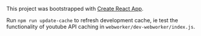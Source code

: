 This project was bootstrapped with [Create React App](https://github.com/facebook/create-react-app).

Run `npm run update-cache` to refresh development cache, ie test the functionality of youtube API caching in `webworker/dev-webworker/index.js`.
